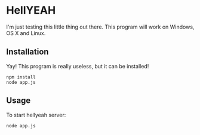 HellYEAH
============

I'm just testing this little thing out there.
This program will work on Windows, OS X and Linux.

Installation
-------

Yay! This program is really useless, but it can be installed!

    npm install
    node app.js

Usage
-------

To start hellyeah server:

    node app.js

